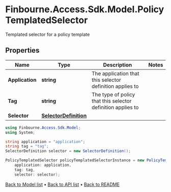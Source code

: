 # Finbourne.Access.Sdk.Model.PolicyTemplatedSelector
Templated selector for a policy template

## Properties

Name | Type | Description | Notes
------------ | ------------- | ------------- | -------------
**Application** | **string** | The application that this selector definition applies to | 
**Tag** | **string** | The type of policy that this selector definition applies to | 
**Selector** | [**SelectorDefinition**](SelectorDefinition.md) |  | 

```csharp
using Finbourne.Access.Sdk.Model;
using System;

string application = "application";
string tag = "tag";
SelectorDefinition selector = new SelectorDefinition();

PolicyTemplatedSelector policyTemplatedSelectorInstance = new PolicyTemplatedSelector(
    application: application,
    tag: tag,
    selector: selector);
```

[Back to Model list](../README.md#documentation-for-models) &#8226; [Back to API list](../README.md#documentation-for-api-endpoints) &#8226; [Back to README](../README.md)
